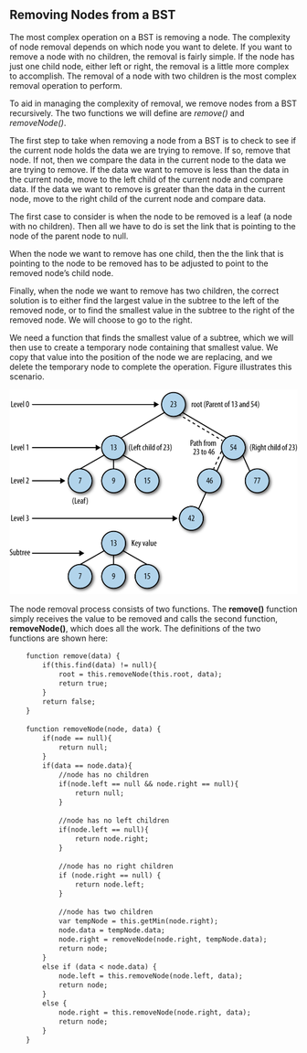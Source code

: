 ## Removing Nodes from a BST

The most complex operation on a BST is removing a node. The complexity of node removal depends on which node you want to delete. If you want to remove a node with no children, the removal is fairly simple. If the node has just one child node, either left or right, the removal is a little more complex to accomplish. The removal of a node with two children is the most complex removal operation to perform.

To aid in managing the complexity of removal, we remove nodes from a BST recursively. The two functions we will define are *remove()* and *removeNode()*.

The first step to take when removing a node from a BST is to check to see if the current node holds the data we are trying to remove. If so, remove that node. If not, then we compare the data in the current node to the data we are trying to remove. If the data we want to remove is less than the data in the current node, move to the left child of the current node and compare data. If the data we want to remove is greater than the data in the current node, move to the right child of the current node and compare data.

The first case to consider is when the node to be removed is a leaf (a node with no children). Then all we have to do is set the link that is pointing to the node of the parent node to null.

When the node we want to remove has one child, then the the link that is pointing to the node to be removed has to be adjusted to point to the removed node’s child node.

Finally, when the node we want to remove has two children, the correct solution is to either find the largest value in the subtree to the left of the removed node, or to find the smallest value in the subtree to the right of the removed node. We will choose to go to the right.

We need a function that finds the smallest value of a subtree, which we will then use to create a temporary node containing that smallest value. We copy that value into the position of the node we are replacing, and we delete the temporary node to complete the operation. Figure illustrates this scenario.

![Removing a node with two children](../img/removingNode.png)

The node removal process consists of two functions. The **remove()** function simply receives the value to be removed and calls the second function, **removeNode()**, which does all the work.
The definitions of the two functions are shown here:
```
    function remove(data) {
        if(this.find(data) != null){
            root = this.removeNode(this.root, data);
            return true;
        }
        return false;
    }

    function removeNode(node, data) {
        if(node == null){
            return null;
        }
        if(data == node.data){
            //node has no children
            if(node.left == null && node.right == null){
                return null;
            }

            //node has no left children
            if(node.left == null){
                return node.right;
            }

            //node has no right children
            if (node.right == null) {
                return node.left;
            }

            //node has two children
            var tempNode = this.getMin(node.right);
            node.data = tempNode.data;
            node.right = removeNode(node.right, tempNode.data);
            return node;
        }
        else if (data < node.data) {
            node.left = this.removeNode(node.left, data);
            return node;
        }
        else {
            node.right = this.removeNode(node.right, data);
            return node;
        }
    }
```
